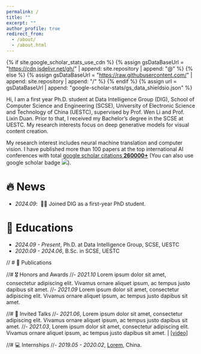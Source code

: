 ```yaml
---
permalink: /
title: ""
excerpt: ""
author_profile: true
redirect_from: 
  - /about/
  - /about.html
---
```


{% if site.google_scholar_stats_use_cdn %}
{% assign gsDataBaseUrl = "https://cdn.jsdelivr.net/gh/" | append: site.repository | append: "@" %}
{% else %}
{% assign gsDataBaseUrl = "https://raw.githubusercontent.com/" | append: site.repository | append: "/" %}
{% endif %}
{% assign url = gsDataBaseUrl | append: "google-scholar-stats/gs_data_shieldsio.json" %}

<span class='anchor' id='about-me'></span>

Hi, I am a first year Ph.D. student at Data Intelligence Group (DIG), School of Computer Science and Engineering (SCSE), University of Electronic Science and Technology of China (UESTC), supervised by Prof. Wen Li and Prof. Lixin Duan. Prior to that, I received my Bachelor’s degree in the SCSE at UESTC. My research interests focus on deep generative models for visual content creation.



My research interest includes neural machine translation and computer vision. I have published more than 100 papers at the top international AI conferences with total <a href='https://scholar.google.com/citations?user=DhtAFkwAAAAJ'>google scholar citations <strong><span id='total_cit'>260000+</span></strong></a> (You can also use google scholar badge <a href='https://scholar.google.com/citations?user=DhtAFkwAAAAJ'><img src="https://img.shields.io/endpoint?url={{ url | url_encode }}&logo=Google%20Scholar&labelColor=f6f6f6&color=9cf&style=flat&label=citations"></a>).


# 🔥 News
- *2024.09*: &nbsp;🎉🎉 Joined DIG as a first-year PhD student.

# 📖 Educations
- *2024.09 - Present*, Ph.D. at Data Intelligence Group, SCSE, UESTC
- *2020.09 - 2024.06*, B.Sc. in SCSE, UESTC

// # 📝 Publications

//# 🎖 Honors and Awards
//- *2021.10* Lorem ipsum dolor sit amet, consectetur adipiscing elit. Vivamus ornare aliquet ipsum, ac tempus justo dapibus sit amet. 
//- *2021.09* Lorem ipsum dolor sit amet, consectetur adipiscing elit. Vivamus ornare aliquet ipsum, ac tempus justo dapibus sit amet. 


//# 💬 Invited Talks
//- *2021.06*, Lorem ipsum dolor sit amet, consectetur adipiscing elit. Vivamus ornare aliquet ipsum, ac tempus justo dapibus sit amet. 
//- *2021.03*, Lorem ipsum dolor sit amet, consectetur adipiscing elit. Vivamus ornare aliquet ipsum, ac tempus justo dapibus sit amet.  \| [\[video\]](https://github.com/)

//# 💻 Internships
//- *2019.05 - 2020.02*, [Lorem](https://github.com/), China.
